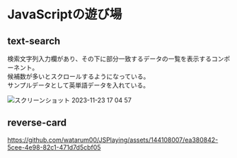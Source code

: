 # JavaScriptの遊び場

## text-search
検索文字列入力欄があり、その下に部分一致するデータの一覧を表示するコンポーネント。  
候補数が多いとスクロールするようになっている。  
サンプルデータとして英単語データを入れている。

![スクリーンショット 2023-11-23 17 04 57](https://github.com/watarum00/JSPlaying/assets/144108007/fe6e7bcb-af0d-46bb-993d-a9c5e0868589)


## reverse-card


https://github.com/watarum00/JSPlaying/assets/144108007/ea380842-5cee-4e98-82c1-471d7d5cbf05


